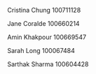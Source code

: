 Cristina Chung		100711128

Jane Coralde		100660214

Amin Khakpour      100669547

Sarah Long             100067484

Sarthak Sharma	100604428
